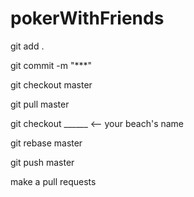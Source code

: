 # pokerWithFriends

git add .

git commit -m "***"

git checkout master 

git pull master

git checkout ______ <-- your beach's name

git rebase master

git push master 

make a pull requests
